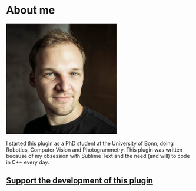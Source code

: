 # About me

![My pic](img/my_photo.jpg) 

I started this plugin as a PhD student at the University of Bonn, doing
Robotics, Computer Vision and Photogrammetry. This plugin was written because
of my obsession with Sublime Text and the need (and will) to code in C++ every
day.

## [Support the development of this plugin](support.md)
